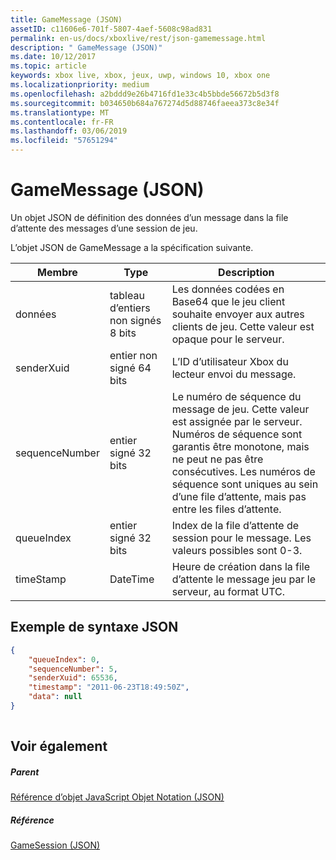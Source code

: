 ```yaml
---
title: GameMessage (JSON)
assetID: c11606e6-701f-5807-4aef-5608c98ad831
permalink: en-us/docs/xboxlive/rest/json-gamemessage.html
description: " GameMessage (JSON)"
ms.date: 10/12/2017
ms.topic: article
keywords: xbox live, xbox, jeux, uwp, windows 10, xbox one
ms.localizationpriority: medium
ms.openlocfilehash: a2bddd9e26b4716fd1e33c4b5bbde56672b5d3f8
ms.sourcegitcommit: b034650b684a767274d5d88746faeea373c8e34f
ms.translationtype: MT
ms.contentlocale: fr-FR
ms.lasthandoff: 03/06/2019
ms.locfileid: "57651294"
---
```

# <a name="gamemessage-json"></a>GameMessage (JSON)
Un objet JSON de définition des données d’un message dans la file d’attente des messages d’une session de jeu. 
<a id="ID4EN"></a>

  
 
L’objet JSON de GameMessage a la spécification suivante.
 
| Membre| Type| Description| 
| --- | --- | --- | 
| données| tableau d’entiers non signés 8 bits| Les données codées en Base64 que le jeu client souhaite envoyer aux autres clients de jeu. Cette valeur est opaque pour le serveur. | 
| senderXuid| entier non signé 64 bits| L’ID d’utilisateur Xbox du lecteur envoi du message. | 
| sequenceNumber| entier signé 32 bits| Le numéro de séquence du message de jeu. Cette valeur est assignée par le serveur. Numéros de séquence sont garantis être monotone, mais ne peut ne pas être consécutives. Les numéros de séquence sont uniques au sein d’une file d’attente, mais pas entre les files d’attente. | 
| queueIndex| entier signé 32 bits| Index de la file d’attente de session pour le message. Les valeurs possibles sont 0-3.| 
| timeStamp| DateTime| Heure de création dans la file d’attente le message jeu par le serveur, au format UTC. | 
  
<a id="ID4ERC"></a>

 
## <a name="sample-json-syntax"></a>Exemple de syntaxe JSON
 

```json
{
    "queueIndex": 0,
    "sequenceNumber": 5,
    "senderXuid": 65536,
    "timestamp": "2011-06-23T18:49:50Z",
    "data": null
}
    
```

  
<a id="ID4E1C"></a>

 
## <a name="see-also"></a>Voir également
 
<a id="ID4E3C"></a>

 
##### <a name="parent"></a>Parent 

[Référence d’objet JavaScript Objet Notation (JSON)](atoc-xboxlivews-reference-json.md)

  
<a id="ID4EGD"></a>

 
##### <a name="reference"></a>Référence 

[GameSession (JSON)](json-gamesession.md)

   